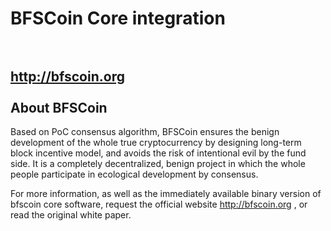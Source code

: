 BFSCoin Core integration</br>
</br>
=========================================================================
http://bfscoin.org</br>
</br>
About BFSCoin</br>
-------------------------------------------------------------------------
Based on PoC consensus algorithm, BFSCoin ensures the benign development of the whole true cryptocurrency by designing long-term block incentive model, and avoids the risk of intentional
evil by the fund side. It is a completely decentralized, benign project in which the whole people participate in ecological development by consensus.</br>

For more information, as well as the immediately available binary version of bfscoin core software, request the official website http://bfscoin.org , or read the original white paper.

